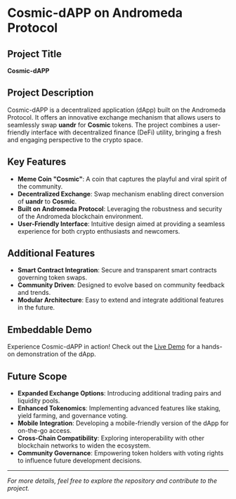# Cosmic-dAPP on Andromeda Protocol

## Project Title
**Cosmic-dAPP**

## Project Description
Cosmic-dAPP is a decentralized application (dApp) built on the Andromeda Protocol. It offers an innovative exchange mechanism that allows users to seamlessly swap **uandr** for **Cosmic** tokens. The project combines a user-friendly interface with decentralized finance (DeFi) utility, bringing a fresh and engaging perspective to the crypto space.

## Key Features
- **Meme Coin "Cosmic"**: A coin that captures the playful and viral spirit of the community.
- **Decentralized Exchange**: Swap mechanism enabling direct conversion of **uandr** to **Cosmic**.
- **Built on Andromeda Protocol**: Leveraging the robustness and security of the Andromeda blockchain environment.
- **User-Friendly Interface**: Intuitive design aimed at providing a seamless experience for both crypto enthusiasts and newcomers.

## Additional Features
- **Smart Contract Integration**: Secure and transparent smart contracts governing token swaps.
- **Community Driven**: Designed to evolve based on community feedback and trends.
- **Modular Architecture**: Easy to extend and integrate additional features in the future.

## Embeddable Demo
Experience Cosmic-dAPP in action! Check out the [Live Demo](https://cosmic-kappa.vercel.app/) for a hands-on demonstration of the dApp.

## Future Scope
- **Expanded Exchange Options**: Introducing additional trading pairs and liquidity pools.
- **Enhanced Tokenomics**: Implementing advanced features like staking, yield farming, and governance voting.
- **Mobile Integration**: Developing a mobile-friendly version of the dApp for on-the-go access.
- **Cross-Chain Compatibility**: Exploring interoperability with other blockchain networks to widen the ecosystem.
- **Community Governance**: Empowering token holders with voting rights to influence future development decisions.

---

*For more details, feel free to explore the repository and contribute to the project.*

